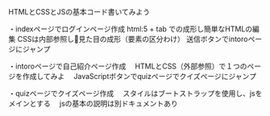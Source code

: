 HTMLとCSSとJSの基本コード書いてみよう

・indexページでログインページ作成
  html:5 + tab での成形し簡単なHTMLの編集
  CSSは内部参照し見た目の成形（要素の区分わけ）
  送信ボタンでintoroページにジャンプ

・intoroページで自己紹介ページ作成
　HTMLとCSS（外部参照）で１つのページを作成してみよ
　JavaScriptボタンでquizページでクイズページにジャンプ

・quizページでクイズページ作成
　スタイルはブートストラップを使用し、jsをメインとする
　jsの基本の説明は別ドキュメントあり

